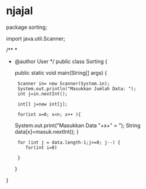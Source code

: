 # njajal
package sorting;

import java.util.Scanner;

/**
 *
 * @author User
 */
public class Sorting {

    public static void main(String[] args) {
        
        Scanner in= new Scanner(System.in);
        System.out.println("Masukkan Jumlah Data: ");
        int j=in.nextInt();
        
        int[] j=new int[j];
        
        for(int x=0; x<n; x++ ){
	System.out.print("Masukkan Data "+x+" = ");
	String data[x]=masuk.nextInt();
	}
        
        for (int j = data.length-1;j>=0; j--) {
           for(int i=0)
            
        }
    }
    
}
